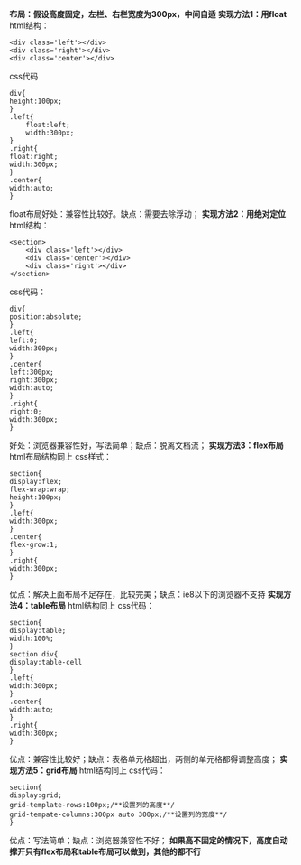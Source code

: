 **布局：假设高度固定，左栏、右栏宽度为300px，中间自适**
**实现方法1：用float**
html结构：
```
<div class='left'></div>
<div class='right'></div>
<div class='center'></div>
```

css代码

```
div{
height:100px;
}
.left{
	float:left;
	width:300px;
}
.right{
float:right;
width:300px;
}
.center{
width:auto;
}
```
float布局好处：兼容性比较好。缺点：需要去除浮动；
**实现方法2：用绝对定位**
html结构：

```
<section>
	<div class='left'></div>
	<div class='center'></div>
	<div class='right'></div>
</section>
```
css代码：

```
div{
position:absolute;
}
.left{
left:0;
width:300px;
}
.center{
left:300px;
right:300px;
width:auto;
}
.right{
right:0;
width:300px;
}
```
好处：浏览器兼容性好，写法简单；缺点：脱离文档流；
**实现方法3：flex布局**
html布局结构同上
css样式：
```
section{
display:flex;
flex-wrap:wrap;
height:100px;
}
.left{
width:300px;
}
.center{
flex-grow:1;
}
.right{
width:300px;
}
```
优点：解决上面布局不足存在，比较完美；缺点：ie8以下的浏览器不支持
**实现方法4：table布局**
html结构同上
css代码：

```
section{
display:table;
width:100%;
}
section div{
display:table-cell
}
.left{
width:300px;
}
.center{
width:auto;
}
.right{
width:300px;
}
```
优点：兼容性比较好；缺点：表格单元格超出，两侧的单元格都得调整高度；
**实现方法5：grid布局**
html结构同上
css代码：

```
section{
display:grid;
grid-template-rows:100px;/**设置列的高度**/
grid-tempate-columns:300px auto 300px;/**设置列的宽度**/
}

```
优点：写法简单；缺点：浏览器兼容性不好；
**如果高不固定的情况下，高度自动撑开只有flex布局和table布局可以做到，其他的都不行**



